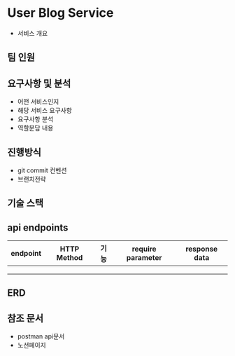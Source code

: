 # User Blog Service

- 서비스 개요

## 팀 인원

## 요구사항 및 분석
- 어떤 서비스인지
- 해당 서비스 요구사항
- 요구사항 분석
- 역할분담 내용

## 진행방식

- git commit 컨벤션
- 브랜치전략

## 기술 스택


## api endpoints

| endpoint | HTTP Method | 기능 | require parameter | response data |
|----------|-------------|------|-------------------|---------------|
|          |             |      |                   |               |
|          |             |      |                   |               |
|          |             |      |                   |               |



## ERD


## 참조 문서

- postman api문서
- 노션페이지